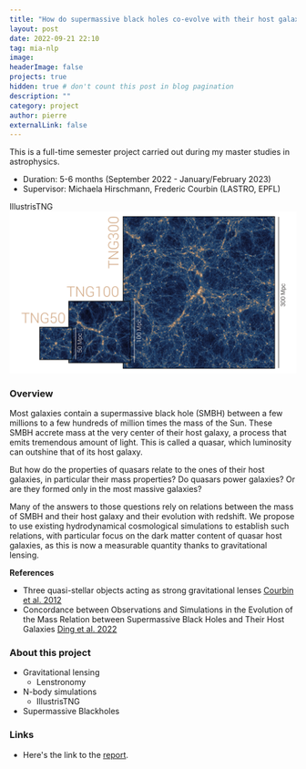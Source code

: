 ```yaml
---
title: "How do supermassive black holes co-evolve with their host galaxy – the perspective of cosmological simulations"
layout: post
date: 2022-09-21 22:10
tag: mia-nlp
image:
headerImage: false
projects: true
hidden: true # don't count this post in blog pagination
description: ""
category: project
author: pierre
externalLink: false
---
```


This is a full-time semester project carried out during my master studies in astrophysics. 
* Duration: 5-6 months (September 2022 - January/February 2023)
* Supervisor: Michaela Hirschmann, Frederic Courbin (LASTRO, EPFL) 

<figcaption class="caption"> IllustrisTNG </figcaption>
<img class="image" src="/assets/images/TNG_3boxes_DM_3840-min-2-2-2.png" alt="Alt Text">

### Overview

Most galaxies contain a supermassive black hole (SMBH) between a few millions to a few hundreds of million times the mass of the Sun. These SMBH accrete mass at the very center of their host galaxy, a process that emits tremendous amount of light. This is called a quasar, which luminosity can outshine that of its host galaxy. 

But how do the properties of quasars relate to the ones of their host galaxies, in particular their mass properties? Do quasars power galaxies? 
Or are they formed only in the most massive galaxies? 

Many of the answers to those questions rely on relations between the mass of SMBH and their host galaxy and their evolution with redshift. We propose to use existing hydrodynamical cosmological simulations to establish such relations, with particular focus on the dark matter content of quasar host galaxies, as this is now a measurable quantity thanks to gravitational lensing.

**References**
* Three quasi-stellar objects acting as strong gravitational lenses [Courbin et al. 2012](https://arxiv.org/abs/1110.5514)
* Concordance between Observations and Simulations in the Evolution of the Mass Relation between Supermassive Black Holes and Their Host Galaxies [Ding et al. 2022](https://arxiv.org/abs/2205.04481)


### About this project
* Gravitational lensing
   * Lenstronomy
* N-body simulations
   * IllustrisTNG
* Supermassive Blackholes

### Links
* Here's the link to the [report](). 
